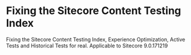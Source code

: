 # Fixing the Sitecore Content Testing Index
Fixing the Sitecore Content Testing Index, Experience Optimization, Active Tests and Historical Tests for real.
Applicable to Sitecore 9.0.171219
